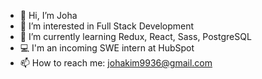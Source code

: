 - 👋 Hi, I’m Joha
- 👀 I’m interested in Full Stack Development
- 🌱 I’m currently learning Redux, React, Sass, PostgreSQL
- 💻 I'm an incoming SWE intern at HubSpot
- 📫 How to reach me: johakim9936@gmail.com
